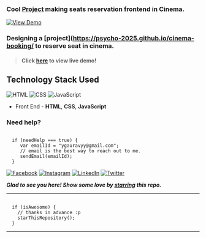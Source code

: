 ### Cool [Project](https://psycho-2025.github.io/cinema-booking/) making seats reservation frontend in Cinema.
[![View Demo](https://img.shields.io/badge/View-Demo-teal.svg?style=for-the-badge)](https://psycho-2025.github.io/cinema-booking/)



### Designing a [project](https://psycho-2025.github.io/cinema-booking/ to reserve seat in cinema.

> #### Click [here](https://psycho-2025.github.io/cinema-booking/) to view live demo!

## Technology Stack Used

![HTML](https://img.shields.io/badge/frontend-html-orange.svg?logo=html5&style=flat-square) 
![CSS](https://img.shields.io/badge/frontend-css-yellowgreen.svg?logo=css3&style=flat-square)
![JavaScript](https://img.shields.io/badge/frontend-javascript-yellow.svg?logo=javascript&style=flat-square)

- Front End - **HTML**, **CSS**, **JavaScript**

### Need help?

```

  if (needHelp === true) {
     var emailId = "ygauravyy@gmail.com";
     // email is the best way to reach out to me.
     sendEmail(emailId);
  }

```

[![Facebook](https://img.shields.io/static/v1.svg?label=follow&message=@psycho_2025&color=9cf&logo=facebook&style=flat&logoColor=white&colorA=informational)](https://www.facebook.com/)  [![Instagram](https://img.shields.io/static/v1.svg?label=follow&message=@psycho_2025&color=grey&logo=instagram&style=flat&logoColor=white&colorA=critical)](https://www.instagram.com/psycho_2025/) [![LinkedIn](https://img.shields.io/static/v1.svg?label=connect&message=@psycho_2025&color=9cf&logo=linkedin&style=flat&logoColor=white&colorA=blue)](https://www.linkedin.com/in/) [![Twitter](https://img.shields.io/static/v1.svg?label=connect&message=@psycho_2025&color=grey&logo=twitter&style=flat&logoColor=white&colorA=critical)](https://twitter.com/)

***Glad to see you here! Show some love by [starring](https://github.com/psycho-2025/cinema-booking) this repo.***

-----

```

  if (isAwesome) {
    // thanks in advance :p
    starThisRepository();
  }

```

******
